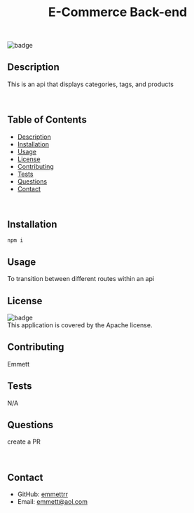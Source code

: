 
  <h1 align="center">E-Commerce Back-end </h1>

  <br>

  ![badge](https://img.shields.io/badge/license-Apache-brightgreen)
  <br>

  ## Description
  This is an api that displays categories, tags, and products

  <br>

  ## Table of Contents
  * [Description](#description)
  * [Installation](#install)
  * [Usage](#usage)
  * [License](#license)
  * [Contributing](#contributors)
  * [Tests](#tests)
  * [Questions](#questions)
  * [Contact](#contact)
  
  <br>


  ## Installation
  `npm i`
  <br>

  ## Usage
  To transition between different routes within an api
  <br>
  
  ## License

  ![badge](https://img.shields.io/badge/license-Apache-brightgreen)<br>
  This application is covered by the Apache license. 
  <br>

  ## Contributing
  Emmett
  <br>

  ## Tests
  N/A
  <br>

  ## Questions
  create a PR

  <br>

  ## Contact

  * GitHub: [emmettrr](https://github.com/emmettrr)<br>
  * Email: emmett@aol.com<br>
  